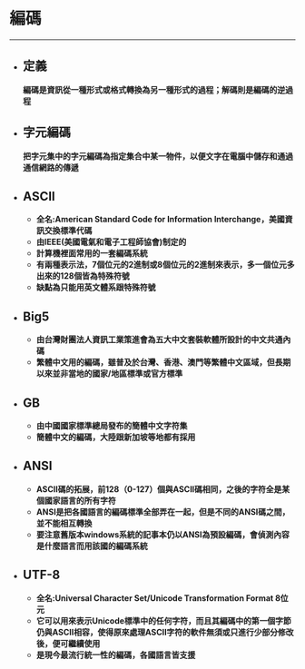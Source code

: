# 編碼
---

  + ## 定義
    **編碼是資訊從一種形式或格式轉換為另一種形式的過程；解碼則是編碼的逆過程**

  + ## 字元編碼
    **把字元集中的字元編碼為指定集合中某一物件，以便文字在電腦中儲存和通過通信網路的傳遞**

  + ## ASCII
    + **全名:American Standard Code for Information Interchange，美國資訊交換標準代碼**
    + **由IEEE(美國電氣和電子工程師協會)制定的**
    + **計算機裡面常用的一套編碼系統**
    + **有兩種表示法，7個位元的2進制或8個位元的2進制來表示，多一個位元多出來的128個皆為特殊符號**
    + **缺點為只能用英文體系跟特殊符號**
  
  + ## Big5
    + **由台灣財團法人資訊工業策進會為五大中文套裝軟體所設計的中文共通內碼**
    + **繁體中文用的編碼，雖普及於台灣、香港、澳門等繁體中文區域，但長期以來並非當地的國家/地區標準或官方標準**
  
  + ## GB
    + **由中國國家標準總局發布的簡體中文字符集**
    + **簡體中文的編碼，大陸跟新加坡等地都有採用**
  
  + ## ANSI
    + **ASCII碼的拓展，前128（0-127）個與ASCII碼相同，之後的字符全是某個國家語言的所有字符**
    + **ANSI是把各國語言的編碼標準全部弄在一起，但是不同的ANSI碼之間，並不能相互轉換**
    + **要注意舊版本windows系統的記事本仍以ANSI為預設編碼，會偵測內容是什麼語言而用該國的編碼系統**
  
  + ## UTF-8
    + **全名:Universal Character Set/Unicode Transformation Format 8位元**
    + **它可以用來表示Unicode標準中的任何字符，而且其編碼中的第一個字節仍與ASCII相容，使得原來處理ASCII字符的軟件無須或只進行少部分修改後，便可繼續使用**
    + **是現今最流行統一性的編碼，各國語言皆支援**